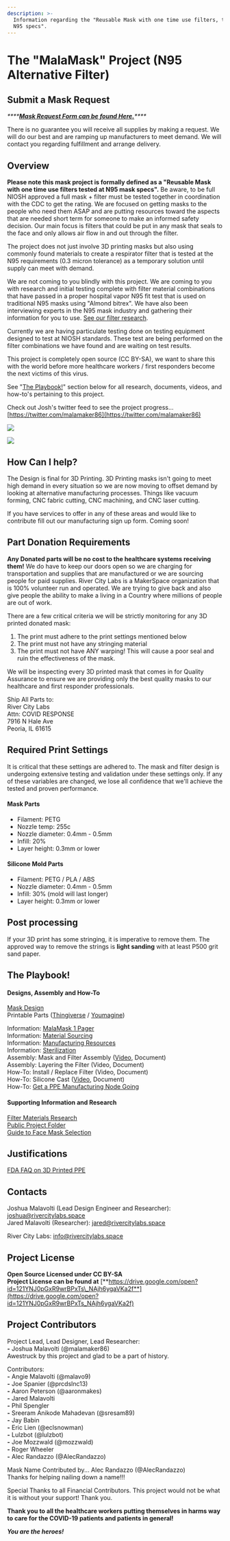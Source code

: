 ```yaml
---
description: >-
  Information regarding the "Reusable Mask with one time use filters, tested at
  N95 specs".
---
```


# The "MalaMask" Project \(N95 Alternative Filter\)

## Submit a Mask Request

_\*\*\*\*_[_**Mask Request Form can be found Here.**_](https://docs.google.com/forms/d/e/1FAIpQLSeHAC_TNfr9oT7GbtTdVPqMini52MBla2alOWfOZqBjBwrcTw/viewform?usp=sf_link)_\*\*\*\*_

There is no guarantee you will receive all supplies by making a request. We will do our best and are ramping up manufacturers to meet demand. We will contact you regarding fulfillment and arrange delivery.

## Overview

**Please note this mask project is formally defined as a "Reusable Mask with one time use filters tested at N95 mask specs".**  Be aware, to be full NIOSH approved a full mask + filter must be tested together in coordination with the CDC to get the rating.  We are focused on getting masks to the people who need them ASAP and are putting resources toward the aspects that are needed short term for someone to make an informed safety decision.  Our main focus is filters that could be put in any mask that seals to the face and only allows air flow in and out through the filter.

The project does not just involve 3D printing masks but also using commonly found materials to create a respirator filter that is tested at the N95 requirements \(0.3 micron tolerance\) as a temporary solution until supply can meet with demand.

We are not coming to you blindly with this project. We are coming to you with research and initial testing complete with filter material combinations that have passed in a proper hospital vapor N95 fit test that is used on traditional N95 masks using "Almond bitrex". We have also been interviewing experts in the N95 mask industry and gathering their information for you to use. [See our filter research](https://docs.google.com/document/d/1PvpCbRg_Sh6PIX0ziEDmQvnjWnJY5d0YOeTuWkOZNnA/edit?usp=sharing).

Currently we are having particulate testing done on testing equipment designed to test at NIOSH standards.  These test are being performed on the filter combinations we have found and are waiting on test results. 

This project is completely open source \(CC BY-SA\), we want to share this with the world before more healthcare workers / first responders become the next victims of this virus.

See "[The Playbook!](https://wiki.rivercitylabs.space/covid-19/3d-printed-masks#the-playbook)" section below for all research, documents, videos, and how-to's pertaining to this project.

Check out Josh's twitter feed to see the project progress...  
[https://twitter.com/malamaker86](https://twitter.com/malamaker86)  


![](../.gitbook/assets/image%20%2873%29.png)

![](../.gitbook/assets/image%20%2855%29.png)

## How Can I help?

The Design is final for 3D Printing.  3D Printing masks isn't going to meet high demand in every situation so we are now moving to offset demand by looking at alternative manufacturing processes.  Things like vacuum forming, CNC fabric cutting, CNC machining, and CNC laser cutting. 

If you have services to offer in any of these areas and would like to contribute fill out our manufacturing sign up form. Coming soon!

## Part Donation Requirements

**Any Donated parts will be no cost to the healthcare systems receiving them!**  We do have to keep our doors open so we are charging for transportation and supplies that are manufactured or we are sourcing people for paid supplies.  River City Labs is a MakerSpace organization that is 100% volunteer run and operated.  We are trying to give back and also give people the ability to make a living in a Country where millions of people are out of work.

There are a few critical criteria we will be strictly monitoring for any 3D printed donated mask:

1. The print must adhere to the print settings mentioned below
2. The print must not have any stringing material
3. The print must not have ANY warping! This will cause a poor seal and ruin the effectiveness of the mask.

We will be inspecting every 3D printed mask that comes in for Quality Assurance to ensure we are providing only the best quality masks to our healthcare and first responder professionals. 

Ship All Parts to:  
River City Labs   
Attn: COVID RESPONSE  
7916 N Hale Ave  
Peoria, IL  61615

## Required Print Settings

It is critical that these settings are adhered to. The mask and filter design is undergoing extensive testing and validation under these settings only. If any of these variables are changed, we lose all confidence that we'll achieve the tested and proven performance.

#### Mask Parts

* Filament: PETG
* Nozzle temp: 255c
* Nozzle diameter: 0.4mm - 0.5mm
* Infill: 20%
* Layer height: 0.3mm or lower

#### Silicone Mold Parts

* Filament: PETG / PLA / ABS
* Nozzle diameter: 0.4mm - 0.5mm
* Infill: 30% \(mold will last longer\)
* Layer height: 0.3mm or lower

## Post processing

If your 3D print has some stringing, it is imperative to remove them. The approved way to remove the strings is **light sanding** with at least P500 grit sand paper.

## The Playbook!

#### Designs, Assembly and How-To

[Mask Design](https://a360.co/33DCSxO)  
Printable Parts \([Thingiverse](https://www.thingiverse.com/thing:4247401) / [Youmagine](https://www.youmagine.com/designs/respirator-mask-ppe-alternative)\)

Information: [MalaMask 1 Pager](https://docs.google.com/document/d/144z2IpcBqnYqKVOC5pZi9Bc7wqQG7yLJFlZRnw7-oZM/edit?usp=sharing)  
Information: [Material Sourcing](https://docs.google.com/document/d/1D2JJbhaYfgdTknCVutDJhhNwSaVdwMeYBe52wzRGStc/edit?usp=sharing)  
Information: [Manufacturing Resources](https://docs.google.com/document/d/1jeWSGgiAR2baAT94O83xQv42Ih72nSFfywWchpVEivE/edit?usp=sharing)  
Information: [Sterilization](https://docs.google.com/document/d/1Ypl_NjmrNBdD1M0ZRKel6y71uFnt_XHuzYRLHQ0F3Yk/edit?usp=sharing)  
Assembly: Mask and Filter Assembly \([Video](https://youtu.be/YwvNQjdSqFs), Document\)  
Assembly: Layering the Filter \(Video, Document\)  
How-To: Install / Replace Filter \(Video, Document\)  
How-To: Silicone Cast \([Video](https://youtu.be/L90IB3giH6Y), Document\)  
How-To: [Get a PPE Manufacturing Node Going](http://test.elandahl.com/)  


#### Supporting Information and Research

[Filter Materials Research](https://docs.google.com/document/d/1PvpCbRg_Sh6PIX0ziEDmQvnjWnJY5d0YOeTuWkOZNnA/edit?usp=sharing)  
[Public Project Folder](https://drive.google.com/drive/folders/17v80mLmWdSHgmpojCnGb660X7t5SeWA5?usp=sharing)  
[Guide to Face Mask Selection](https://healthcentricadvisors.org/wp-content/uploads/2017/04/3_MaskEnomics_Poster_2012.pdf)

## Justifications

[FDA FAQ on 3D Printed PPE](https://www.fda.gov/medical-devices/3d-printing-medical-devices/faqs-3d-printing-medical-devices-accessories-components-and-parts-during-covid-19-pandemic)

## Contacts

Joshua Malavolti \(Lead Design Engineer and Researcher\): joshua@rivercitylabs.space  
Jared Malavolti \(Researcher\): jared@rivercitylabs.space  


River City Labs: info@rivercitylabs.space

## Project License

**Open Source Licensed under CC BY-SA  
Project License can be found at** [**https://drive.google.com/open?id=121YNJ0pGxR9wrBPxTs\_NAjh6ygaVKa2f**](https://drive.google.com/open?id=121YNJ0pGxR9wrBPxTs_NAjh6ygaVKa2f)

## Project Contributors

Project Lead, Lead Designer, Lead Researcher:  
    **-** Joshua Malavolti \(@malamaker86\)  
            Awestruck by this project and glad to be a part of history.

Contributors:  
   **-** Angie Malavolti \(@malavo9\)  
   **-** Joe Spanier \(@prcdslnc13\)  
   **-** Aaron Peterson \(@aaronmakes\)  
   **-** Jared Malavolti  
   **-** Phil Spengler  
   **-** Sreeram Anikode Mahadevan \(@sresam89\)  
   **-** Jay Babin  
   **-** Eric Lien \(@eclsnowman\)  
   **-** Lulzbot \(@lulzbot\)  
   **-** Joe Mozzwald \(@mozzwald\)  
   **-** Roger Wheeler  
   **-** Alec Randazzo \(@AlecRandazzo\)  
  
Mask Name Contributed by... Alec Randazzo \(@AlecRandazzo\)   
    Thanks for helping nailing down a name!!!  
  
Special Thanks to all Financial Contributors. This project would not be what it is without your support! Thank you.  
  
**Thank you to all the healthcare workers putting themselves in harms way to care for the COVID-19 patients and patients in general!**  
  
_**You are the heroes!**_

